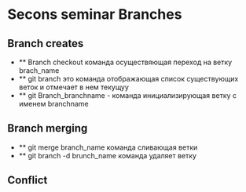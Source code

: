 # Secons seminar Branches

## Branch creates
* ** Branch checkout  команда осуществяющая переход на ветку  brach_name
* ** git branch  это команда отображающая список существующих веток и  отмечает в нем текущуу
* ** git Branch_branchname  - команда инициализирующая ветку с именем branchname 

## Branch merging

* ** git merge branch_name команда сливающая ветки
* ** git  branch -d brunch_name команда удаляет ветку
## Conflict
